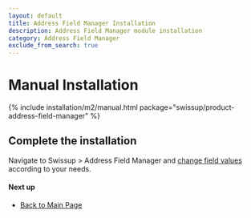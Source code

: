 ```yaml
---
layout: default
title: Address Field Manager Installation
description: Address Field Manager module installation
category: Address Field Manager
exclude_from_search: true
---
```


# Manual Installation

{% include installation/m2/manual.html package="swissup/product-address-field-manager" %}

## Complete the installation

Navigate to Swissup > Address Field Manager and
[change field values](/m2/extensions/address-field-manager/usage/) according to your needs.

#### Next up

 -  [Back to Main Page](../)
